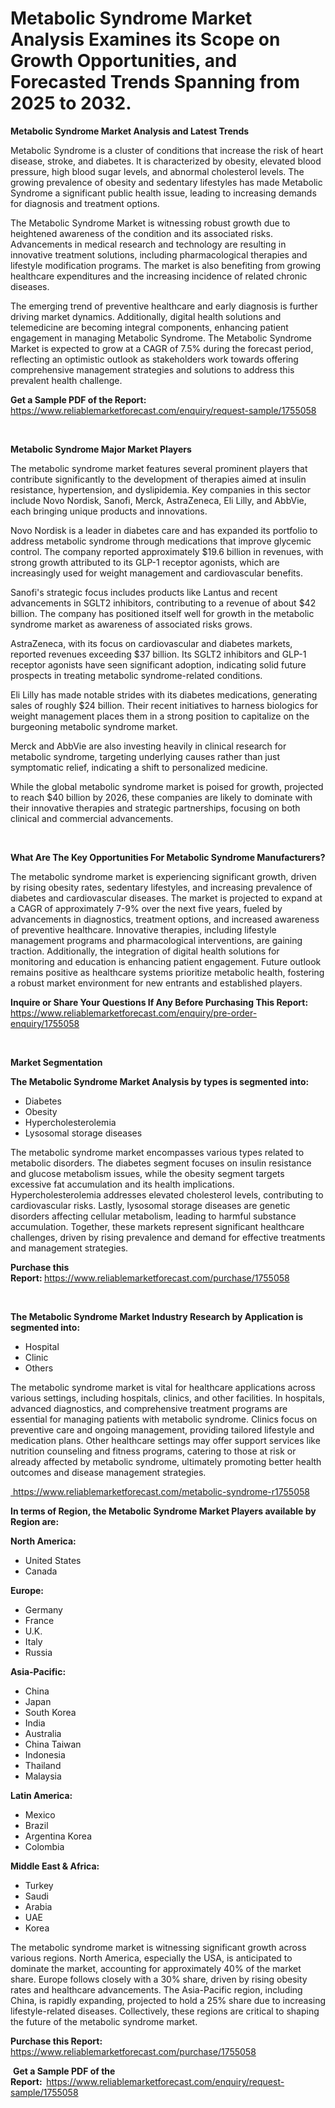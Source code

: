 <p><h1>Metabolic Syndrome Market Analysis Examines its Scope on Growth Opportunities, and Forecasted Trends Spanning from 2025 to 2032.</h1></p><p><strong>Metabolic Syndrome Market Analysis and Latest Trends</strong></p>
<p><p>Metabolic Syndrome is a cluster of conditions that increase the risk of heart disease, stroke, and diabetes. It is characterized by obesity, elevated blood pressure, high blood sugar levels, and abnormal cholesterol levels. The growing prevalence of obesity and sedentary lifestyles has made Metabolic Syndrome a significant public health issue, leading to increasing demands for diagnosis and treatment options.</p><p>The Metabolic Syndrome Market is witnessing robust growth due to heightened awareness of the condition and its associated risks. Advancements in medical research and technology are resulting in innovative treatment solutions, including pharmacological therapies and lifestyle modification programs. The market is also benefiting from growing healthcare expenditures and the increasing incidence of related chronic diseases.</p><p>The emerging trend of preventive healthcare and early diagnosis is further driving market dynamics. Additionally, digital health solutions and telemedicine are becoming integral components, enhancing patient engagement in managing Metabolic Syndrome. The Metabolic Syndrome Market is expected to grow at a CAGR of 7.5% during the forecast period, reflecting an optimistic outlook as stakeholders work towards offering comprehensive management strategies and solutions to address this prevalent health challenge.</p></p>
<p><strong>Get a Sample PDF of the Report:&nbsp;</strong> <a href="https://www.reliablemarketforecast.com/enquiry/request-sample/1755058?utm_campaign=3175&utm_medium=2&utm_source=Github&utm_content=ia&utm_term=13042025&utm_id=metabolic-syndrome">https://www.reliablemarketforecast.com/enquiry/request-sample/1755058</a></p>
<p>&nbsp;</p>
<p><strong>Metabolic Syndrome Major Market Players</strong></p>
<p><p>The metabolic syndrome market features several prominent players that contribute significantly to the development of therapies aimed at insulin resistance, hypertension, and dyslipidemia. Key companies in this sector include Novo Nordisk, Sanofi, Merck, AstraZeneca, Eli Lilly, and AbbVie, each bringing unique products and innovations.</p><p>Novo Nordisk is a leader in diabetes care and has expanded its portfolio to address metabolic syndrome through medications that improve glycemic control. The company reported approximately $19.6 billion in revenues, with strong growth attributed to its GLP-1 receptor agonists, which are increasingly used for weight management and cardiovascular benefits.</p><p>Sanofi's strategic focus includes products like Lantus and recent advancements in SGLT2 inhibitors, contributing to a revenue of about $42 billion. The company has positioned itself well for growth in the metabolic syndrome market as awareness of associated risks grows.</p><p>AstraZeneca, with its focus on cardiovascular and diabetes markets, reported revenues exceeding $37 billion. Its SGLT2 inhibitors and GLP-1 receptor agonists have seen significant adoption, indicating solid future prospects in treating metabolic syndrome-related conditions.</p><p>Eli Lilly has made notable strides with its diabetes medications, generating sales of roughly $24 billion. Their recent initiatives to harness biologics for weight management places them in a strong position to capitalize on the burgeoning metabolic syndrome market.</p><p>Merck and AbbVie are also investing heavily in clinical research for metabolic syndrome, targeting underlying causes rather than just symptomatic relief, indicating a shift to personalized medicine.</p><p>While the global metabolic syndrome market is poised for growth, projected to reach $40 billion by 2026, these companies are likely to dominate with their innovative therapies and strategic partnerships, focusing on both clinical and commercial advancements.</p></p>
<p>&nbsp;</p>
<p><strong>What Are The Key Opportunities For Metabolic Syndrome Manufacturers?</strong></p>
<p><p>The metabolic syndrome market is experiencing significant growth, driven by rising obesity rates, sedentary lifestyles, and increasing prevalence of diabetes and cardiovascular diseases. The market is projected to expand at a CAGR of approximately 7-9% over the next five years, fueled by advancements in diagnostics, treatment options, and increased awareness of preventive healthcare. Innovative therapies, including lifestyle management programs and pharmacological interventions, are gaining traction. Additionally, the integration of digital health solutions for monitoring and education is enhancing patient engagement. Future outlook remains positive as healthcare systems prioritize metabolic health, fostering a robust market environment for new entrants and established players.</p></p>
<p><strong>Inquire or Share Your Questions If Any Before Purchasing This Report:</strong> <a href="https://www.reliablemarketforecast.com/enquiry/pre-order-enquiry/1755058?utm_campaign=3175&utm_medium=2&utm_source=Github&utm_content=ia&utm_term=13042025&utm_id=metabolic-syndrome">https://www.reliablemarketforecast.com/enquiry/pre-order-enquiry/1755058</a></p>
<p>&nbsp;</p>
<p><strong>Market Segmentation</strong></p>
<p><strong>The Metabolic Syndrome Market Analysis by types is segmented into:</strong></p>
<p><ul><li>Diabetes</li><li>Obesity</li><li>Hypercholesterolemia</li><li>Lysosomal storage diseases</li></ul></p>
<p><p>The metabolic syndrome market encompasses various types related to metabolic disorders. The diabetes segment focuses on insulin resistance and glucose metabolism issues, while the obesity segment targets excessive fat accumulation and its health implications. Hypercholesterolemia addresses elevated cholesterol levels, contributing to cardiovascular risks. Lastly, lysosomal storage diseases are genetic disorders affecting cellular metabolism, leading to harmful substance accumulation. Together, these markets represent significant healthcare challenges, driven by rising prevalence and demand for effective treatments and management strategies.</p></p>
<p><strong>Purchase this Report:&nbsp;</strong><a href="https://www.reliablemarketforecast.com/purchase/1755058?utm_campaign=3175&utm_medium=2&utm_source=Github&utm_content=ia&utm_term=13042025&utm_id=metabolic-syndrome">https://www.reliablemarketforecast.com/purchase/1755058</a></p>
<p>&nbsp;</p>
<p><strong>The Metabolic Syndrome Market Industry Research by Application is segmented into:</strong></p>
<p><ul><li>Hospital</li><li>Clinic</li><li>Others</li></ul></p>
<p><p>The metabolic syndrome market is vital for healthcare applications across various settings, including hospitals, clinics, and other facilities. In hospitals, advanced diagnostics, and comprehensive treatment programs are essential for managing patients with metabolic syndrome. Clinics focus on preventive care and ongoing management, providing tailored lifestyle and medication plans. Other healthcare settings may offer support services like nutrition counseling and fitness programs, catering to those at risk or already affected by metabolic syndrome, ultimately promoting better health outcomes and disease management strategies.</p></p>
<p><a href="https://www.reliablemarketforecast.com/metabolic-syndrome-r1755058?utm_campaign=3175&utm_medium=2&utm_source=Github&utm_content=ia&utm_term=13042025&utm_id=metabolic-syndrome">&nbsp;https://www.reliablemarketforecast.com/metabolic-syndrome-r1755058</a></p>
<p><strong>In terms of Region, the Metabolic Syndrome Market Players available by Region are:</strong></p>
<p>
    <p> <strong> North America: </strong>
        <ul>
            <li>United States</li>
            <li>Canada</li>
        </ul>
        </p> 
    <p> <strong> Europe: </strong>
        <ul>
            <li>Germany</li>
            <li>France</li>
            <li>U.K.</li>
            <li>Italy</li>
            <li>Russia</li>
        </ul>
        </p> 
    <p> <strong> Asia-Pacific: </strong>
        <ul>
            <li>China</li>
            <li>Japan</li>
            <li>South Korea</li>
            <li>India</li>
            <li>Australia</li>
            <li>China Taiwan</li>
            <li>Indonesia</li>
            <li>Thailand</li>
            <li>Malaysia</li>
        </ul>
        </p> 
    <p> <strong> Latin America: </strong>
        <ul>
            <li>Mexico</li>
            <li>Brazil</li>
            <li>Argentina Korea</li>
            <li>Colombia</li>
        </ul>
        </p> 
    <p> <strong> Middle East & Africa: </strong>
        <ul>
            <li>Turkey</li>
            <li>Saudi</li>
            <li>Arabia</li>
            <li>UAE</li>
            <li>Korea</li>
        </ul>
    </p>
    </p>
<p><p>The metabolic syndrome market is witnessing significant growth across various regions. North America, especially the USA, is anticipated to dominate the market, accounting for approximately 40% of the market share. Europe follows closely with a 30% share, driven by rising obesity rates and healthcare advancements. The Asia-Pacific region, including China, is rapidly expanding, projected to hold a 25% share due to increasing lifestyle-related diseases. Collectively, these regions are critical to shaping the future of the metabolic syndrome market.</p></p>
<p><strong>Purchase this Report: </strong><a href="https://www.reliablemarketforecast.com/purchase/1755058?utm_campaign=3175&utm_medium=2&utm_source=Github&utm_content=ia&utm_term=13042025&utm_id=metabolic-syndrome">https://www.reliablemarketforecast.com/purchase/1755058</a></p>
<p>&nbsp;<strong>Get a Sample PDF of the Report:&nbsp;&nbsp;</strong><a href="https://www.reliablemarketforecast.com/enquiry/request-sample/1755058?utm_campaign=3175&utm_medium=2&utm_source=Github&utm_content=ia&utm_term=13042025&utm_id=metabolic-syndrome">https://www.reliablemarketforecast.com/enquiry/request-sample/1755058</a></p>
<p><strong></strong></p>
<p><p></p><p></p><p></p></p>